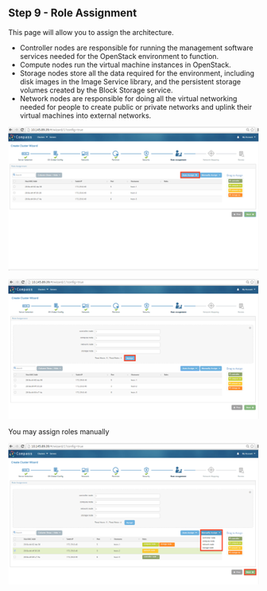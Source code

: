 <h2 id="step-nine">Step 9 - Role Assignment</h2>


This page will allow you to assign the architecture.

+ Controller nodes are responsible for running the management software services needed for the OpenStack environment to function.
+ Compute nodes run the virtual machine instances in OpenStack.
+ Storage nodes store all the data required for the environment, including disk images in the Image Service library, and the persistent storage volumes created by the Block Storage service. 
+ Network nodes are responsible for doing all the virtual networking needed for people to create public or private networks and uplink their virtual machines into external networks.


![role](/img/install/16.png)


![assignment](/img/install/17.png)


You may assign roles manually


![manually](/img/install/18.png)
